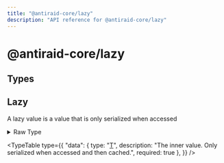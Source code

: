 ```yaml
---
title: "@antiraid-core/lazy"
description: "API reference for @antiraid-core/lazy"
---
```


<div id="@antiraid-core/lazy"></div>

# @antiraid-core/lazy

<div id="Types"></div>

## Types

<div id="Lazy"></div>

## Lazy

A lazy value is a value that is only serialized when accessed

<details>
<summary>Raw Type</summary>

```luau
--- A lazy value is a value that is only serialized when accessed
type Lazy<T> = {
	--- The inner value. Only serialized when accessed and then cached.
	data: T
}
```

</details>

<TypeTable
	type={{
		"data": {
			type: "[T](#T)",
			description: "The inner value. Only serialized when accessed and then cached.",
			required: true
		},
	}}
/>
